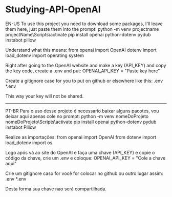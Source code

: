# Studying-API-OpenAI

EN-US
To use this project you need to download some packages, I'll leave them here, just paste them into the prompt:
    python -m venv projectname
    projectName\Scripts\activate
    pip install openai python-dotenv pydub instabot pillow

Understand what this means:
    from openai import OpenAI
    dotenv import load_dotenv
    import operating system

Right after going to the OpenAI website and make a key (API_KEY) and copy the key code, create a .env and put:
    OPENAI_API_KEY = "Paste key here"

Create a gitignore case for you to put on github or elsewhere like this:
    .env
    *.env

This way your key will not be shared.

-----------------------------------------------------------------------------------------------------------------------------------------------------

PT-BR
Para o uso desse projeto é necessario baixar alguns pacotes, vou deixar aqui apenas cole no prompt: 
    python -m venv nomeDoProjeto
    nomeDoProjeto\Scripts\activate
    pip install openai python-dotenv pydub instabot Pillow

Realize as importações: 
    from openai import OpenAI
    from dotenv import load_dotenv
    import os

Logo após vá ao site do OpenAI e faça uma chave (API_KEY) e copie o código da chave, crie um .env e coloque: 
    OPENAI_API_KEY = "Cole a chave aqui"

Crie um gitignore caso for você for colocar no github ou outro lugar assim: 
    .env
    *.env

Desta forma sua chave nao será compartilhada.
